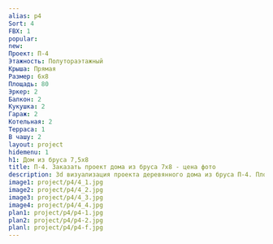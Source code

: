 ```yaml
---
alias: p4
Sort: 4
FBX: 1
popular: 
new: 
Проект: П-4
Этажность: Полутораэтажный
Крыша: Прямая
Размер: 6х8
Площадь: 80
Эркер: 2
Балкон: 2
Кукушка: 2
Гараж: 2
Котельная: 2
Терраса: 1
В чашу: 2
layout: project
hidemenu: 1
h1: Дом из бруса 7,5х8
title: П-4. Заказать проект дома из бруса 7х8 - цена фото
description: 3d визуализация проекта деревянного дома из бруса П-4. Площадь 80 м2, размер 7х8. Вы можете внести любые изменения в проект.
image1: project/p4/4_1.jpg
image2: project/p4/4_2.jpg
image3: project/p4/4_3.jpg
image4: project/p4/4_4.jpg
plan1: project/p4/p4-1.jpg
plan2: project/p4/p4-2.jpg
planl: project/p4/p4-f.jpg
---
```

